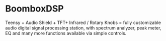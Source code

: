 # BoomboxDSP
Teensy + Audio Shield + TFT+ Infrared / Rotary Knobs = fully customizable audio digital signal processing station, with spectrum analyzer, peak meter, EQ and many more functions available via simple controls.
